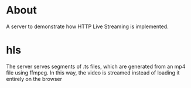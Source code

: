 # About
A server to demonstrate how HTTP Live Streaming is implemented.

# hls
The server serves segments of .ts files, which are generated from an mp4 file using ffmpeg.
In this way, the video is streamed instead of loading it entirely on the browser
